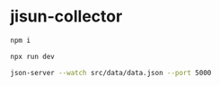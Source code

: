 # jisun-collector

```bash
npm i

npx run dev

json-server --watch src/data/data.json --port 5000
```
